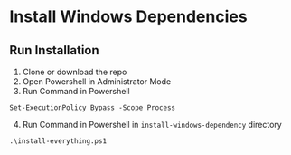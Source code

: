 # Install Windows Dependencies

## Run Installation

1) Clone or download the repo
2) Open Powershell in Administrator Mode
3) Run Command in Powershell
```
Set-ExecutionPolicy Bypass -Scope Process
```
4) Run Command in Powershell in `install-windows-dependency` directory
```
.\install-everything.ps1
```
